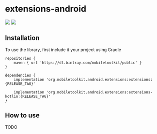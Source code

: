 # extensions-android

![](https://github.com/MobileToolkit/extensions-android/workflows/.github/workflows/gradle-wrapper-validation.yml/badge.svg)
![](https://github.com/MobileToolkit/extensions-android/workflows/.github/workflows/build-tests.yml/badge.svg)


## Installation

To use the library, first include it your project using Gradle


    repositories {
        maven { url 'https://dl.bintray.com/mobiletoolkit/public' }
    }

	dependencies {
	    implementation 'org.mobiletoolkit.android.extensions:extensions:{RELEASE_TAG}'

	    implementation 'org.mobiletoolkit.android.extensions:extensions-kotlin:{RELEASE_TAG}'
	}



## How to use

TODO